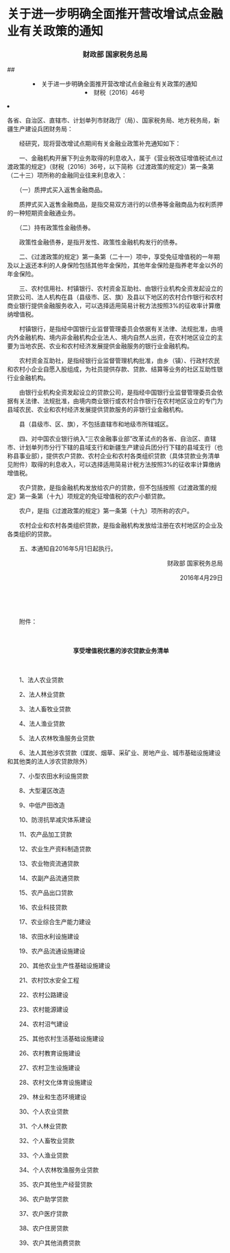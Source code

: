 # 关于进一步明确全面推开营改增试点金融业有关政策的通知

### <p style="text-align:center" color="#06c"   text-dec oration="none" >财政部  国家税务总局</p>
##<li class="sv_texth1_red" style="text-align:center">关于进一步明确全面推开营改增试点金融业有关政策的通知 </li>
        <li class="sv_black14_30" style="text-align:center">财税〔2016〕46号</li>
   <li class="sv_texth3" id="tax_content">           <p>各省、自治区、直辖市、计划单列市财政厅（局）、国家税务局、地方税务局，新疆生产建设兵团财务局：</p><p>　　经研究，现将营改增试点期间有关金融业政策补充通知如下：</p><p>　　一、金融机构开展下列业务取得的利息收入，属于《营业税改征增值税试点过渡政策的规定》（财税〔2016〕36号，以下简称《过渡政策的规定》）第一条第（二十三）项所称的金融同业往来利息收入：</p><p>　　（一）质押式买入返售金融商品。</p><p>　　质押式买入返售金融商品，是指交易双方进行的以债券等金融商品为权利质押的一种短期资金融通业务。</p><p>　　（二）持有政策性金融债券。</p><p>　　政策性金融债券，是指开发性、政策性金融机构发行的债券。</p><p>　　二、《过渡政策的规定》第一条第（二十一）项中，享受免征增值税的一年期及以上返还本利的人身保险包括其他年金保险，其他年金保险是指养老年金以外的年金保险。</p><p>　　三、农村信用社、村镇银行、农村资金互助社、由银行业机构全资发起设立的贷款公司、法人机构在县（县级市、区、旗）及县以下地区的农村合作银行和农村商业银行提供金融服务收入，可以选择适用简易计税方法按照3%的征收率计算缴纳增值税。</p><p>　　村镇银行，是指经中国银行业监督管理委员会依据有关法律、法规批准，由境内外金融机构、境内非金融机构企业法人、境内自然人出资，在农村地区设立的主要为当地农民、农业和农村经济发展提供金融服务的银行业金融机构。</p><p>　　农村资金互助社，是指经银行业监督管理机构批准，由乡（镇）、行政村农民和农村小企业自愿入股组成，为社员提供存款、贷款、结算等业务的社区互助性银行业金融机构。</p><p>　　由银行业机构全资发起设立的贷款公司，是指经中国银行业监督管理委员会依据有关法律、法规批准，由境内商业银行或农村合作银行在农村地区设立的专门为县域农民、农业和农村经济发展提供贷款服务的非银行业金融机构。</p><p>　　县（县级市、区、旗），不包括直辖市和地级市所辖城区。</p><p>　　四、对中国农业银行纳入“三农金融事业部”改革试点的各省、自治区、直辖市、计划单列市分行下辖的县域支行和新疆生产建设兵团分行下辖的县域支行（也称县事业部），提供农户贷款、农村企业和农村各类组织贷款（具体贷款业务清单见附件）取得的利息收入，可以选择适用简易计税方法按照3%的征收率计算缴纳增值税。</p><p>　　农户贷款，是指金融机构发放给农户的贷款，但不包括按照《过渡政策的规定》第一条第（十九）项规定的免征增值税的农户小额贷款。</p><p>　　农户，是指《过渡政策的规定》第一条第（十九）项所称的农户。</p><p>　　农村企业和农村各类组织贷款，是指金融机构发放给注册在农村地区的企业及各类组织的贷款。</p><p>　　五、本通知自2016年5月1日起执行。</p><p> </p><p style="text-align: right">财政部 国家税务总局</p><p style="text-align: right">2016年4月29日</p><p>　　 </p><p>　　 </p><p>　　附件：</p><p>　　 </p><p style="text-align: center">　　<strong>享受增值税优惠的涉农贷款业务清单</strong></p><p>　　 </p><p>　　1、法人农业贷款</p><p>　　2、法人林业贷款</p><p>　　3、法人畜牧业贷款</p><p>　　4、法人渔业贷款</p><p>　　5、法人农林牧渔服务业贷款</p><p>　　6、法人其他涉农贷款（煤炭、烟草、采矿业、房地产业、城市基础设施建设和其他类的法人涉农贷款除外）</p><p>　　7、小型农田水利设施贷款</p><p>　　8、大型灌区改造</p><p>　　9、中低产田改造</p><p>　　10、防涝抗旱减灾体系建设</p><p>　　11、农产品加工贷款</p><p>　　12、农业生产资料制造贷款</p><p>　　13、农业物资流通贷款</p><p>　　14、农副产品流通贷款</p><p>　　15、农产品出口贷款</p><p>　　16、农业科技贷款</p><p>　　17、农业综合生产能力建设</p><p>　　18、农田水利设施建设</p><p>　　19、农产品流通设施建设</p><p>　　20、其他农业生产性基础设施建设</p><p>　　21、农村饮水安全工程</p><p>　　22、农村公路建设</p><p>　　23、农村能源建设</p><p>　　24、农村沼气建设</p><p>　　25、其他农村生活基础设施建设</p><p>　　26、农村教育设施建设</p><p>　　27、农村卫生设施建设</p><p>　　28、农村文化体育设施建设</p><p>　　29、林业和生态环境建设</p><p>　　30、个人农业贷款</p><p>　　31、个人林业贷款</p><p>　　32、个人畜牧业贷款</p><p>　　33、个人渔业贷款</p><p>　　34、个人农林牧渔服务业贷款</p><p>　　35、农户其他生产经营贷款</p><p>　　36、农户助学贷款</p><p>　　37、农户医疗贷款</p><p>　　38、农户住房贷款</p><p>　　39、农户其他消费贷款<br><br> </p>